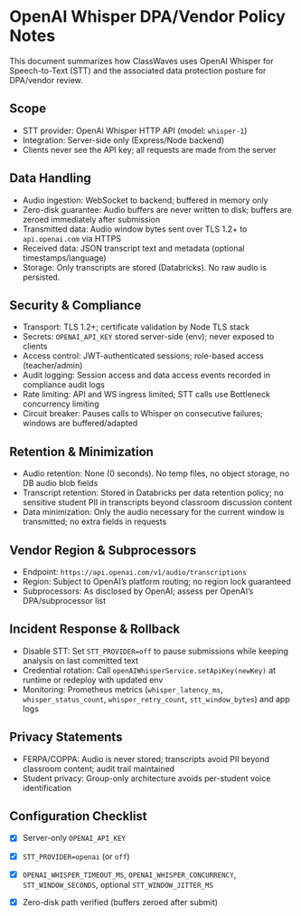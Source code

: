 # OpenAI Whisper DPA/Vendor Policy Notes

This document summarizes how ClassWaves uses OpenAI Whisper for Speech-to-Text (STT) and the associated data protection posture for DPA/vendor review.

## Scope
- STT provider: OpenAI Whisper HTTP API (model: `whisper-1`)
- Integration: Server-side only (Express/Node backend)
- Clients never see the API key; all requests are made from the server

## Data Handling
- Audio ingestion: WebSocket to backend; buffered in memory only
- Zero-disk guarantee: Audio buffers are never written to disk; buffers are zeroed immediately after submission
- Transmitted data: Audio window bytes sent over TLS 1.2+ to `api.openai.com` via HTTPS
- Received data: JSON transcript text and metadata (optional timestamps/language)
- Storage: Only transcripts are stored (Databricks). No raw audio is persisted.

## Security & Compliance
- Transport: TLS 1.2+; certificate validation by Node TLS stack
- Secrets: `OPENAI_API_KEY` stored server-side (env); never exposed to clients
- Access control: JWT-authenticated sessions; role-based access (teacher/admin)
- Audit logging: Session access and data access events recorded in compliance audit logs
- Rate limiting: API and WS ingress limited; STT calls use Bottleneck concurrency limiting
- Circuit breaker: Pauses calls to Whisper on consecutive failures; windows are buffered/adapted

## Retention & Minimization
- Audio retention: None (0 seconds). No temp files, no object storage, no DB audio blob fields
- Transcript retention: Stored in Databricks per data retention policy; no sensitive student PII in transcripts beyond classroom discussion content
- Data minimization: Only the audio necessary for the current window is transmitted; no extra fields in requests

## Vendor Region & Subprocessors
- Endpoint: `https://api.openai.com/v1/audio/transcriptions`
- Region: Subject to OpenAI’s platform routing; no region lock guaranteed
- Subprocessors: As disclosed by OpenAI; assess per OpenAI’s DPA/subprocessor list

## Incident Response & Rollback
- Disable STT: Set `STT_PROVIDER=off` to pause submissions while keeping analysis on last committed text
- Credential rotation: Call `openAIWhisperService.setApiKey(newKey)` at runtime or redeploy with updated env
- Monitoring: Prometheus metrics (`whisper_latency_ms`, `whisper_status_count`, `whisper_retry_count`, `stt_window_bytes`) and app logs

## Privacy Statements
- FERPA/COPPA: Audio is never stored; transcripts avoid PII beyond classroom content; audit trail maintained
- Student privacy: Group-only architecture avoids per-student voice identification

## Configuration Checklist
- [x] Server-only `OPENAI_API_KEY`
- [x] `STT_PROVIDER=openai` (or `off`)
- [x] `OPENAI_WHISPER_TIMEOUT_MS`, `OPENAI_WHISPER_CONCURRENCY`, `STT_WINDOW_SECONDS`, optional `STT_WINDOW_JITTER_MS`
- [x] Zero-disk path verified (buffers zeroed after submit)


